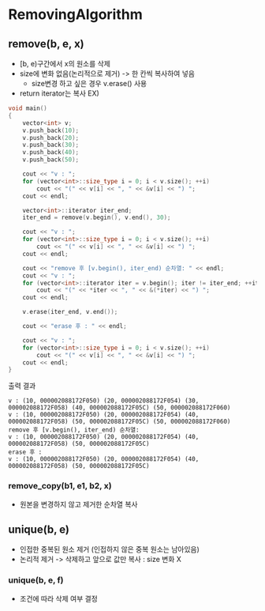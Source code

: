 # RemovingAlgorithm

## remove(b, e, x)
- [b, e)구간에서 x의 원소를 삭제
- size에 변화 없음(논리적으로 제거) -> 한 칸씩 복사하여 넣음 
    - size변경 하고 싶은 경우 v.erase() 사용
- return iterator는 복사
EX)
```cpp
void main()
{
    vector<int> v;
    v.push_back(10);
    v.push_back(20);
    v.push_back(30);
    v.push_back(40);
    v.push_back(50);

    cout << "v : ";
    for (vector<int>::size_type i = 0; i < v.size(); ++i)
        cout << "(" << v[i] << ", " << &v[i] << ") ";
    cout << endl;

    vector<int>::iterator iter_end;
    iter_end = remove(v.begin(), v.end(), 30);

    cout << "v : ";
    for (vector<int>::size_type i = 0; i < v.size(); ++i)
        cout << "(" << v[i] << ", " << &v[i] << ") ";
    cout << endl;

    cout << "remove 후 [v.begin(), iter_end) 순차열: " << endl;
    cout << "v : ";
    for (vector<int>::iterator iter = v.begin(); iter != iter_end; ++iter)
        cout << "(" << *iter << ", " << &(*iter) << ") ";
    cout << endl;

    v.erase(iter_end, v.end());

    cout << "erase 후 : " << endl;

    cout << "v : ";
    for (vector<int>::size_type i = 0; i < v.size(); ++i)
        cout << "(" << v[i] << ", " << &v[i] << ") ";
    cout << endl;
}
```
출력 결과
```
v : (10, 000002088172F050) (20, 000002088172F054) (30, 000002088172F058) (40, 000002088172F05C) (50, 000002088172F060)
v : (10, 000002088172F050) (20, 000002088172F054) (40, 000002088172F058) (50, 000002088172F05C) (50, 000002088172F060)
remove 후 [v.begin(), iter_end) 순차열:
v : (10, 000002088172F050) (20, 000002088172F054) (40, 000002088172F058) (50, 000002088172F05C)
erase 후 :
v : (10, 000002088172F050) (20, 000002088172F054) (40, 000002088172F058) (50, 000002088172F05C)
```

### remove_copy(b1, e1, b2, x)
- 원본을 변경하지 않고 제거한 순차열 복사

## unique(b, e)
- 인접한 중복된 원소 제거 (인접하지 않은 중복 원소는 남아있음)
- 논리적 제거 -> 삭제하고 앞으로 값만 복사 : size 변화 X

### unique(b, e, f)
- 조건에 따라 삭제 여부 결정

















